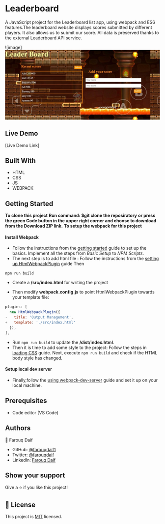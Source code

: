 # Leaderboard
A JavaScript project for the Leaderboard list app, using webpack and ES6 features.The leaderboard website displays scores submitted by different players. It also allows us to submit our score. All data is preserved thanks to the external Leaderboard API service.

![image]![screenshot](screen.jpg)

## Live Demo

[Live Demo Link]

## Built With

- HTML
- CSS
- JS
- WEBPACK

## Getting Started

**To clone this project**
**Run command: $git clone the reposiratory**
**or press the green Code button in the upper right corner and choose to download from the Download ZIP link.**
**To setup the webpack for this project**
#### Install Webpack
- Follow the instructions from the [getting started](https://webpack.js.org/guides/getting-started/#basic-setup) guide to set up the basics. Implement all the steps from *Basic Setup* to *NPM Scripts*.
- The next step is to add html file :
    Follow the instructions from the [setting up HtmlWebpackPlugin](https://webpack.js.org/guides/output-management/#setting-up-htmlwebpackplugin) guide
Then
```
npm run build
```
- Create a **/src/index.html** for writing the project

- Then modify **webpack.config.js** to point HtmlWebpackPlugin towards your template file:
```javascript
plugins: [
  new HtmlWebpackPlugin({
-   title: 'Output Management',
+   template: './src/index.html'
  }),
],
```
- Run `npm run build` to update the **/dist/index.html**.
- Then it is time to add some style to the project:
Follow the steps in [loading CSS](https://webpack.js.org/guides/asset-management/#loading-css) guide.
Next, execute `npm run build` and check if the HTML body style has changed.
#### Setup local dev server
- Finally,follow the [using webpack-dev-server](https://webpack.js.org/guides/development/#using-webpack-dev-server) guide and set it up on your local machine.

## Prerequisites

- Code editor (VS Code)

## Authors

👤 Farouq Daif 


- GitHub: [@farouqdaif1](https://github.com/farouqdaif1)
- Twitter: [@farouqdaif](https://twitter.com/farouqdaif)
- LinkedIn: [Farouq Daif](https://www.linkedin.com/in/farouqdaif/https://www.linkedin.com/in/farouqdaif/)

## Show your support

Give a ⭐️ if you like this project!

## 📝 License

This project is [MIT](./MIT.md) licensed.
